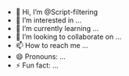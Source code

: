 - 👋 Hi, I’m @Script-filtering
- 👀 I’m interested in ...
- 🌱 I’m currently learning ...
- 💞️ I’m looking to collaborate on ...
- 📫 How to reach me ...
- 😄 Pronouns: ...
- ⚡ Fun fact: ...

<!---
Script-filtering/Script-filtering is a ✨ special ✨ repository because its `README.md` (this file) appears on your GitHub profile.
You can click the Preview link to take a look at your changes.
--->
